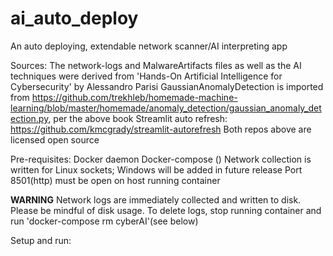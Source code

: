 # ai_auto_deploy

An auto deploying, extendable network scanner/AI interpreting app

Sources:
The network-logs and MalwareArtifacts files as well as the AI techniques were derived from 'Hands-On Artificial Intelligence for Cybersecurity' by Alessandro Parisi
GaussianAnomalyDetection is imported from https://github.com/trekhleb/homemade-machine-learning/blob/master/homemade/anomaly_detection/gaussian_anomaly_detection.py, per the above book
Streamlit auto refresh: https://github.com/kmcgrady/streamlit-autorefresh
Both repos above are licensed open source

Pre-requisites:
Docker daemon
Docker-compose ()
Network collection is written for Linux sockets; Windows will be added in future release
Port 8501(http) must be open on host running container

**WARNING**
Network logs are immediately collected and written to disk. Please be mindful of disk usage.
To delete logs, stop running container and run 'docker-compose rm cyberAI'(see below)

Setup and run:

